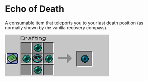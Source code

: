 # Echo of Death

A consumable item that teleports you to your last death position (as normally shown by the vanilla recovery compass).

![default recipe](docs/default_recipe.png)
